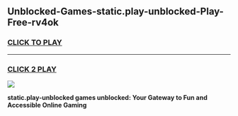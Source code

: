 
## Unblocked-Games-static.play-unblocked-Play-Free-rv4ok
<h3>
<a href="https://premium76.site?title=static.play-unblocked&ref=18A1">CLICK TO PLAY</a></h3>
<hr>

<h3>
<a href="https://premium76.site?title=static.play-unblocked&ref=18A1">CLICK 2 PLAY</a>
  
</h3>

<a href="https://premium76.site?title=static.play-unblocked&ref=18A1"><img src="https://clearcache.store/games.png"></a>


**static.play-unblocked games unblocked: Your Gateway to Fun and Accessible Online Gaming**
